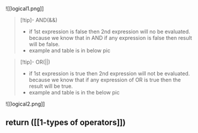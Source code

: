 

![[logical1.png]]


>[!tip]- AND(&&)
>
> - if 1st expression is false then 2nd expression will no be evaluated. because we know that in AND if any expression is false then result will be false. 
> - example and table is in below pic

>[!tip]- OR(||)
> - if 1st expression is true then 2nd expression will not be evaluated. because we know that if any expression of OR is true then the result will be true.
>  - example and table is in the below pic


![[logical2.png]]


## return ([[1-types of operators]])